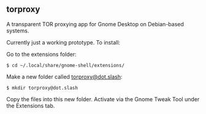 ## torproxy ##
A transparent TOR proxying app for Gnome Desktop on Debian-based systems.

Currently just a working prototype. To install:

Go to the extensions folder:

`$ cd ~/.local/share/gnome-shell/extensions/`

Make a new folder called torproxy@dot.slash:

`$ mkdir torproxy@dot.slash`

Copy the files into this new folder. Activate via the Gnome Tweak Tool under the Extensions tab.